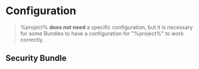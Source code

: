 # Configuration

> %project% **does not need** a specific configuration, but it is necessary for some Bundles to have a configuration for
> "%project%" to work correctly.

## Security Bundle

[//]: # (TODO add configuration)

<!--

## Installation types

This guide explains the steps and instructions required to install {(product name)} on supported operating systems. It
also explains how to configure, start, and uninstall {(product name)}}.

{Include a table to capture the different installation types, such as:

* Supported operating systems
* The type of product installed (if provided in different versions, such as Main and Lite version)
* Cloud providers, such as CodeSpaces, CodeSandBox, GitPod, etc.,) including a link to the right heading for all
  options.}

| **Type**                      | **Description**                      | **More information**                                |
|-------------------------------|--------------------------------------|-----------------------------------------------------|
| {(Name of installation type)} | {(Description of installation type)} | {(Link to the relevant installation steps section)} |
| {(Name of installation type)} | {(Description of installation type)} | {(Link to the relevant installation steps section)} |

## Overview

{(This section is optional.)}

{(Add a list of the available project versions, link to the installation guide for that version, and highlight the
latest, beta, or stable version as listed in the following table:)}

| **Version**                  | **Build**                 | **Release Date** | **Status** |
|------------------------------|---------------------------|------------------|------------|
| [V {(versionNumber)}](#link) | {(versionNumber release)} | {(dd/mm/yyyy)}   | {(Latest)} |
| [V {(versionNumber)}](#link) | {(versionNumber release)} | {(dd/mm/yyyy)}   | {(Beta)}   |
| [V {(versionNumber)}](#link) | {(versionNumber release)} | {(dd/mm/yyyy)}   | {(Stable)} |

{(Explain the intended result of the installation, such as the commands, command aliases, major flags, available
plugins, files downloaded, or application programs.)}

{(Add a sequential end-to-end summary of the installation process that can serve as a quick link or reference section
for users as listed in the following table:)}

|    | **Process**                                                                                                                      | **More information**           |
|----|----------------------------------------------------------------------------------------------------------------------------------|--------------------------------|
| 1. | Before installing, check the system requirements to ensure your computer is supported in the latest version of {(product name)}. | {(Link to relevant documents)} |
| 2. | Check the system prerequisites to install all the required {(software,  dependencies, tools.)}.                                  | {(Link to relevant documents)} |
| 3. | {(List additional steps.)}                                                                                                       | {(Link to relevant documents)} |
| 4. | Verify that the installation was successful.                                                                                     | {(Link to relevant documents)} |

## System requirements

{(Start by breaking this into sub-sections based on the number of installation types (product type, operating system, or
cloud-especially for projects that require self-hosting to work). Based on your use case, you can use this section
reversely by having the installation type as the heading and system requirements for that type as a sub-section.)}

{(Mention for all installation types.)}

## Before you begin

{(List and highlight all the required prerequisites here. Consider making this a table.)}

Before installing {(version number)}, ensure you have:

* {(Prerequisite one)}
* {(Prerequisite two)}
* {(Prerequisite three)}

{(Include prerequisites for all installation types.)}

| **Type**                   | **Prerequisites**                   | **Note(s)**                  |
|----------------------------|-------------------------------------|------------------------------|
| {(Installation type name)} | {(Installation type prerequisites)} | {(Important considerations)} |
| {(Installation type name)} | {(Installation type prerequisites)} | {(Important considerations)} |

## Installation steps

The following procedure explains how to install {(installation type name)} and {(optional version number)}.

{(Provide a short introduction to the step-by-step procedure based on the installation type.)}

Get started with {(version number)} by {(write the first step a user needs to start the installation. Use a verb to
start.)}

### Step 1 - One-sentence description of the step

{(Optionally, introduce this section with brief explanatory text.)}

{(Continue with a list section if these steps include a sequence of instructions)}

{(Optional: include a code snippet or relevant screenshot that helps your users complete the steps.)}

{(Optional: show the result of completing this step, such as a text output or an image).)}

#### 1.1. Substep 1 - One-sentence description of the step

{(Optionally, introduce this section with brief explanatory text.)}

{(Continue with a list section if these steps include a sequence of instructions)}

#### 1.2. Substep 2 - One-sentence description of the step

{(Optionally, introduce this section with brief explanatory text.)}

{(Continue with a list section if these steps include a sequence of instructions.)}

### Step 2 - One-sentence description of the step

{(Optionally, introduce this section with brief explanatory text.)}

{(Continue with a list section if these steps include a sequence of instructions.)}

## Verify installation

{(Include test commands, intended outputs, or other steps to confirm the installation was successful.)}

## Post installation

{(Provide an overview of options or link to other relevant documentation once installation has been completed. Also,
account for anticipated problems during or after installation.)}

{(Optinal: include short introduction text.)}

### Configuration options

{(Provide information regarding post-installation configuration options.)}

{(Describe the requirements for configuring the installed product.)}

{(Link to relevant documentation if needed.)}

### Upgrade options

{(Provide information regarding upgrade options, also known as an update options.)}

{(Describe how to install updates from a range of possible options.)}

{(Provide a link to available updates with specific version numbers, release dates, and key features.)}

Example: To begin the system updates:

1. Choose the version number.
2. Download the update at [link](http://example.com).
3. Double-click the update file.
4. Additional steps as needed.

### Downgrade options

{(Provide information regarding downgrading the version installed.)}

### Uninstallation options

{(Provide information regarding uninstalling the product, software, SDK, package, library, framework installed.)}

## Troubleshooting

{(This section helps solve problems encountered during installation. Start with a problem statement, then indicate the
cause(s) and provide a solution. Additional information can be added (e.g., restart the computer))}.

{Add a warning note and highlight in color if the action has the potential to affect security.

Communicating with the product engineers and programmers is essential to keep this section up-to-date.}

### {(Problem title: ...)}

{(Optional: More details about the **problem**.)}

{(Optional: More details about the **cause(s)** of the problem.)}

**Solution**: {(Solution to the problem...)}

**Contact**: {(Support/contact information for issue reports and feedback...)}

### {(Problem title: ...)}

...

## Next steps

{(Include what to do after a successful installation, such as a recommended next step or links to further recommended
documentation.)}

## Product version history

{(History section with major changes to the installation guide tabulated following the Major.Minor.Patch semantic
versioning specification.)}

## Definition of terms

{(Optional: Provide a glossary table describing the terms, acronyms, and abbreviations used in the installation guide.)}

| **Term**                           | **Meaning**                                                                         |
|------------------------------------|-------------------------------------------------------------------------------------|
| {(Term, acronym, or abbreviation)} | {(Provide a definition of the term or acronym or abbreviation used in this guide.)} |
| {(Term, acronym, or abbreviation)} | {(Provide a definition of the term or acronym or abbreviation used in this guide.)} |

---

> Explore other templates from [The Good Docs Project](https://thegooddocsproject.dev/). Use
> our [feedback form](https://thegooddocsproject.dev/feedback/?template=Installation%20guide) to give feedback on this
> template.
-->
